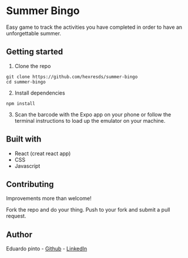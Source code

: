 # Summer Bingo

Easy game to track the activities you have completed in order to have an unforgettable summer.

## Getting started

1. Clone the repo

```
git clone https://github.com/hexresds/summer-bingo
cd summer-bingo
```

2. Install dependencies

```
npm install
```

3. Scan the barcode with the Expo app on your phone or follow the terminal instructions to load up the emulator on your machine.

## Built with

- React (creat react app)
- CSS
- Javascript

## Contributing

Improvements more than welcome!

Fork the repo and do your thing. Push to your fork and submit a pull request.

## Author

Eduardo pinto - [Github](https://github.com/hexresd) - [LinkedIn](https://www.linkedin.com/in/pintocodes/)
